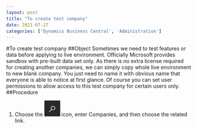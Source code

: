 ```yaml
---
layout: post
title: "To create test company"
date: 2021-07-27
categories: ['Dynamics Business Central', 'Administration']
---
```

#To create test company
##Object
Sometimes we need to test features or data before applying to live environment. Officially Microsoft provides sandbox with pre-built data set only. As there is no extra license required for creating another companies, we can simply copy whole live environment to new blank company. You just need to name it with obvious name that everyone is able to notice at first glance. Of course you can set user permissions to allow access to this test company for certain users only.
##Procedure
1. Choose the ![Alt](/assets/images/icon_search.png "Search Icon") icon, enter Companies, and then choose the related link.